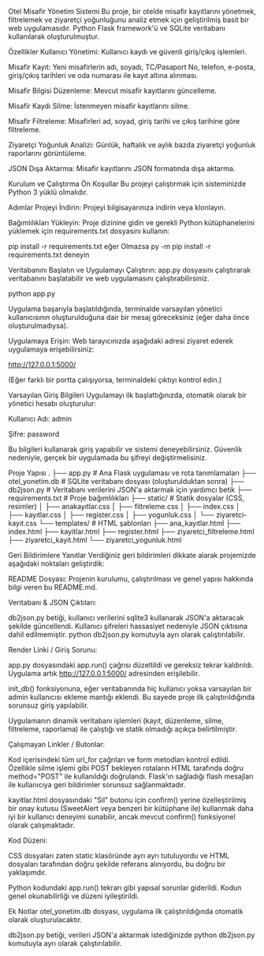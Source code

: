 Otel Misafir Yönetim Sistemi
Bu proje, bir otelde misafir kayıtlarını yönetmek, filtrelemek ve ziyaretçi yoğunluğunu analiz etmek için geliştirilmiş basit bir web uygulamasıdır. Python Flask framework'ü ve SQLite veritabanı kullanılarak oluşturulmuştur.

Özellikler
Kullanıcı Yönetimi: Kullanıcı kaydı ve güvenli giriş/çıkış işlemleri.

Misafir Kayıt: Yeni misafirlerin adı, soyadı, TC/Pasaport No, telefon, e-posta, giriş/çıkış tarihleri ve oda numarası ile kayıt altına alınması.

Misafir Bilgisi Düzenleme: Mevcut misafir kayıtlarını güncelleme.

Misafir Kaydı Silme: İstenmeyen misafir kayıtlarını silme.

Misafir Filtreleme: Misafirleri ad, soyad, giriş tarihi ve çıkış tarihine göre filtreleme.

Ziyaretçi Yoğunluk Analizi: Günlük, haftalık ve aylık bazda ziyaretçi yoğunluk raporlarını görüntüleme.

JSON Dışa Aktarma: Misafir kayıtlarını JSON formatında dışa aktarma.

Kurulum ve Çalıştırma
Ön Koşullar
Bu projeyi çalıştırmak için sisteminizde Python 3 yüklü olmalıdır.

Adımlar
Projeyi İndirin:
Projeyi bilgisayarınıza indirin veya klonlayın.

Bağımlılıkları Yükleyin:
Proje dizinine gidin ve gerekli Python kütüphanelerini yüklemek için requirements.txt dosyasını kullanın:

pip install -r requirements.txt
eğer Olmazsa 
py -m pip install -r requirements.txt 
deneyin

Veritabanını Başlatın ve Uygulamayı Çalıştırın:
app.py dosyasını çalıştırarak veritabanını başlatabilir ve web uygulamasını çalıştırabilirsiniz.

python app.py

Uygulama başarıyla başlatıldığında, terminalde varsayılan yönetici kullanıcısının oluşturulduğuna dair bir mesaj göreceksiniz (eğer daha önce oluşturulmadıysa).

Uygulamaya Erişin:
Web tarayıcınızda aşağıdaki adresi ziyaret ederek uygulamaya erişebilirsiniz:

http://127.0.0.1:5000/

(Eğer farklı bir portta çalışıyorsa, terminaldeki çıktıyı kontrol edin.)

Varsayılan Giriş Bilgileri
Uygulamayı ilk başlattığınızda, otomatik olarak bir yönetici hesabı oluşturulur:

Kullanıcı Adı: admin

Şifre: password

Bu bilgileri kullanarak giriş yapabilir ve sistemi deneyebilirsiniz. Güvenlik nedeniyle, gerçek bir uygulamada bu şifreyi değiştirmelisiniz.

Proje Yapısı
.
├── app.py                  # Ana Flask uygulaması ve rota tanımlamaları
├── otel_yonetim.db         # SQLite veritabanı dosyası (oluşturulduktan sonra)
├── db2json.py              # Veritabanı verilerini JSON'a aktarmak için yardımcı betik
├── requirements.txt        # Proje bağımlılıkları
├── static/                 # Statik dosyalar (CSS, resimler)
│   ├── anakayıtlar.css
│   ├── filtreleme.css
│   ├── index.css
│   ├── kayıtlar.css
│   ├── register.css
│   ├── yogunluk.css
│   └── ziyaretci-kayıt.css
└── templates/              # HTML şablonları
    ├── ana_kayıtlar.html
    ├── index.html
    ├── kayitlar.html
    ├── register.html
    ├── ziyaretci_filtreleme.html
    ├── ziyaretci_kayit.html
    └── ziyaretci_yogunluk.html

Geri Bildirimlere Yanıtlar
Verdiğiniz geri bildirimleri dikkate alarak projemizde aşağıdaki noktaları geliştirdik:

README Dosyası: Projenin kurulumu, çalıştırılması ve genel yapısı hakkında bilgi veren bu README.md.

Veritabanı & JSON Çıktıları:

db2json.py betiği, kullanıcı  verilerini sqlite3 kullanarak JSON'a aktaracak şekilde güncellendi. Kullanıcı şifreleri hassasiyet nedeniyle JSON çıktısına dahil edilmemiştir. python db2json.py komutuyla ayrı olarak çalıştırılabilir.

Render Linki / Giriş Sorunu:

app.py dosyasındaki app.run() çağrısı düzeltildi ve gereksiz tekrar kaldırıldı. Uygulama artık http://127.0.0.1:5000/ adresinden erişilebilir.

init_db() fonksiyonuna, eğer veritabanında hiç kullanıcı yoksa varsayılan bir admin kullanıcısı ekleme mantığı eklendi. Bu sayede proje ilk çalıştırıldığında sorunsuz giriş yapılabilir.

Uygulamanın dinamik veritabanı işlemleri (kayıt, düzenleme, silme, filtreleme, raporlama) ile çalıştığı ve statik olmadığı açıkça belirtilmiştir.

Çalışmayan Linkler / Butonlar:

Kod içerisindeki tüm url_for çağrıları ve form metodları kontrol edildi. Özellikle silme işlemi gibi POST bekleyen rotaların HTML tarafında doğru method="POST" ile kullanıldığı doğrulandı. Flask'ın sağladığı flash mesajları ile kullanıcıya geri bildirimler sorunsuz sağlanmaktadır.

kayitlar.html dosyasındaki "Sil" butonu için confirm() yerine özelleştirilmiş bir onay kutusu (SweetAlert veya benzeri bir kütüphane ile) kullanmak daha iyi bir kullanıcı deneyimi sunabilir, ancak mevcut confirm() fonksiyonel olarak çalışmaktadır.

Kod Düzeni:

CSS dosyaları zaten static klasöründe ayrı ayrı tutuluyordu ve HTML dosyaları tarafından doğru şekilde referans alınıyordu, bu doğru bir yaklaşımdır.

Python kodundaki app.run() tekrarı gibi yapısal sorunlar giderildi. Kodun genel okunabilirliği ve düzeni iyileştirildi.

Ek Notlar
otel_yonetim.db dosyası, uygulama ilk çalıştırıldığında otomatik olarak oluşturulacaktır.

db2json.py betiği, verileri JSON'a aktarmak istediğinizde python db2json.py komutuyla ayrı olarak çalıştırılabilir.
